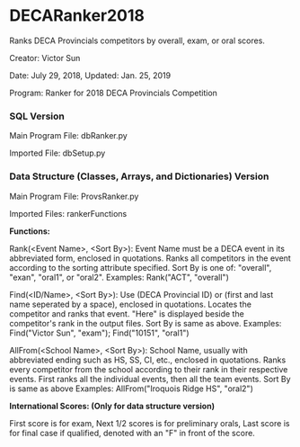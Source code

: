 # DECARanker2018
Ranks DECA Provincials competitors by overall, exam, or oral scores.

Creator: Victor Sun

Date: July 29, 2018, Updated: Jan. 25, 2019

Program: Ranker for 2018 DECA Provincials Competition

### SQL Version

Main Program File: dbRanker.py

Imported File: dbSetup.py

### Data Structure (Classes, Arrays, and Dictionaries) Version

Main Program File: ProvsRanker.py

Imported Files: rankerFunctions

**Functions:**

Rank(\<Event Name>, \<Sort By>):
Event Name must be a DECA event in its abbreviated form, enclosed in quotations.
Ranks all competitors in the event according to the sorting attribute specified.
Sort By is one of: "overall", "exan", "oral1", or "oral2".
Examples:
Rank("ACT", "overall")

Find(<ID/Name>, \<Sort By>):
Use (DECA Provincial ID) or (first and last name seperated by a space), enclosed in quotations.
Locates the competitor and ranks that event. "Here" is displayed beside the competitor's rank in the output files.
Sort By is same as above.
Examples:
Find("Victor Sun", "exam");
Find("10151", "oral1")

AllFrom(\<School Name>, \<Sort By>):
School Name, usually with abbreviated ending such as HS, SS, CI, etc., enclosed in quotations.
Ranks every competitor from the school according to their rank in their respective events.
First ranks all the individual events, then all the team events.
Sort By is same as above
Examples:
AllFrom("Iroquois Ridge HS", "oral2")

**International Scores: (Only for data structure version)**

First score is for exam,
Next 1/2 scores is for preliminary orals,
Last score is for final case if qualified, denoted with an "F" in front of the score.

